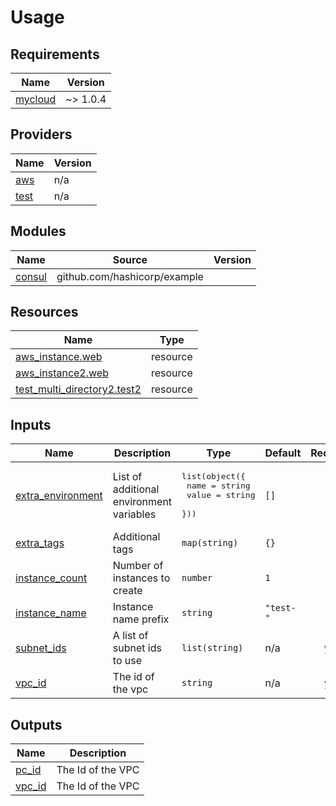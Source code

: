 # Usage

<!--- BEGIN_TF_DOCS --->
## Requirements

| Name | Version |
|------|---------|
| <a name="requirement_mycloud"></a> [mycloud](#requirement\_mycloud) | ~> 1.0.4 |

## Providers

| Name | Version |
|------|---------|
| <a name="provider_aws"></a> [aws](#provider\_aws) | n/a |
| <a name="provider_test"></a> [test](#provider\_test) | n/a |

## Modules

| Name | Source | Version |
|------|--------|---------|
| <a name="module_consul"></a> [consul](#module\_consul) | github.com/hashicorp/example |  |

## Resources

| Name | Type |
|------|------|
| [aws_instance.web](https://registry.terraform.io/providers/hashicorp/aws/latest/docs/resources/instance) | resource |
| [aws_instance2.web](https://registry.terraform.io/providers/hashicorp/aws/latest/docs/resources/instance2) | resource |
| [test_multi_directory2.test2](https://registry.terraform.io/providers/hashicorp/test/latest/docs/resources/multi_directory2) | resource |

## Inputs

| Name | Description | Type | Default | Required |
|------|-------------|------|---------|:--------:|
| <a name="input_extra_environment"></a> [extra\_environment](#input\_extra\_environment) | List of additional environment variables | <pre>list(object({<br>    name  = string<br>    value = string<br>  }))</pre> | `[]` | no |
| <a name="input_extra_tags"></a> [extra\_tags](#input\_extra\_tags) | Additional tags | `map(string)` | `{}` | no |
| <a name="input_instance_count"></a> [instance\_count](#input\_instance\_count) | Number of instances to create | `number` | `1` | no |
| <a name="input_instance_name"></a> [instance\_name](#input\_instance\_name) | Instance name prefix | `string` | `"test-"` | no |
| <a name="input_subnet_ids"></a> [subnet\_ids](#input\_subnet\_ids) | A list of subnet ids to use | `list(string)` | n/a | yes |
| <a name="input_vpc_id"></a> [vpc\_id](#input\_vpc\_id) | The id of the vpc | `string` | n/a | yes |

## Outputs

| Name | Description |
|------|-------------|
| <a name="output_pc_id"></a> [pc\_id](#output\_pc\_id) | The Id of the VPC |
| <a name="output_vpc_id"></a> [vpc\_id](#output\_vpc\_id) | The Id of the VPC |

<!--- END_TF_DOCS --->

